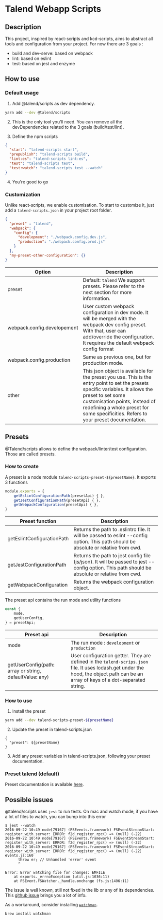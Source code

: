 # Talend Webapp Scripts

## Description

This project, inspired by react-scripts and kcd-scripts, aims to abstract all tools and configuration from your project.
For now there are 3 goals :
* build and dev-serve: based on webpack
* lint: based on eslint
* test: based on jest and enzyme

## How to use

### Default usage

1. Add @talend/scripts as dev dependency.
```bash
yarn add --dev @talend/scripts
```

2. This is the only tool you'll need. You can remove all the devDependencies related to the 3 goals (build/test/lint).

3. Define the npm scripts
```json
{
  "start": "talend-scripts start",
  "prepublish": "talend-scripts build",
  "lint:es": "talend-scripts lint:es",
  "test": "talend-scripts test",
  "test:watch": "talend-scripts test --watch"
}
```

4. You're good to go

### Customization

Unlike react-scripts, we enable customisation. To start to customize it, just add a `talend-scripts.json` in your project root folder.

```json
{
  "preset" : "talend",
  "webpack": {
    "config": {
      "development": "./webpack.config.dev.js",
      "production": "./webpack.config.prod.js"
    }
  },
  "my-preset-other-configuration": {}
}
```

| Option | Description |
|---|---|
| preset | Default: `talend` We support presets. Please refer to the next section for more information. |
| webpack.config.developement | User custom webpack configuration in dev mode. It will be merged with the webpack dev config preset. With that, user can add/override the configuration. It requires the default webpack config format |
| webpack.config.production | Same as previous one, but for production mode. |
| other | This json object is available for the preset you use. This is the entry point to set the presets specific variables. It allows the preset to set some customisation points, instead of redefining a whole preset for some specificities. Refers to your preset documentation. |

## Presets

@Talend/scripts allows to define the webpack/linter/test configuration. Those are called presets.

### How to create

A preset is a node module `talend-scripts-preset-${presetName}`. It exports 3 functions

```javascript
module.exports = {
	getEslintConfigurationPath(presetApi) { },
	getJestConfigurationPath(presetApi) { },
	getWebpackConfiguration(presetApi) { },
}
```
| Preset function | Description |
|---|---|
| getEslintConfigurationPath | Returns the path to .eslintrc file. It will be passed to eslint --config option. This path should be absolute or relative from cwd. |
| getJestConfigurationPath | Returns the path to jest config file (js/json). It will be passed to jest --config option. This path should be absolute or relative from cwd. |
| getWebpackConfiguration | Returns the webpack configuration object. |


The preset api contains the run mode and utility functions

```javascript
const {
	mode,
	getUserConfig,
} = presetApi;
```

| Preset api | Description |
|---|---|
| mode | The run mode : `development` or `production` |
| getUserConfig(path: array or string, defaultValue: any) | User configuration getter. They are defined in the `talend-scrips.json` file. It uses lodash.get under the hood, the object path can be an array of keys of a dot-separated string. |

### How to use

1. Install the preset

```bash
yarn add --dev talend-scripts-preset-${presetName}
```

2. Update the preset in talend-scripts.json

```
{
  "preset": ${presetName}
}
```

3. Add any preset variables in talend-scripts.json, following your preset documentation.

### Preset talend (default)

Preset documentation is available [here](./preset/README.md).

## Possible issues

@talend/scripts uses `jest` to run tests. On mac and watch mode, if you have a lot of files to watch, you can bump into this error
```
$ jest --watch
2016-09-22 10:49 node[79167] (FSEvents.framework) FSEventStreamStart: register_with_server: ERROR: f2d_register_rpc() => (null) (-22)
2016-09-22 10:49 node[79167] (FSEvents.framework) FSEventStreamStart: register_with_server: ERROR: f2d_register_rpc() => (null) (-22)
2016-09-22 10:49 node[79167] (FSEvents.framework) FSEventStreamStart: register_with_server: ERROR: f2d_register_rpc() => (null) (-22)
events.js:160
      throw er; // Unhandled 'error' event
      ^

Error: Error watching file for changes: EMFILE
    at exports._errnoException (util.js:1036:11)
    at FSEvent.FSWatcher._handle.onchange (fs.js:1406:11)
```

The issue is well known, still not fixed in the lib or any of its dependencies.
This [github issue](https://github.com/facebook/jest/issues/1767) brings you a lot of info.

As a workaround, consider installing [`watchman`](https://facebook.github.io/watchman/).
```
brew install watchman
```

